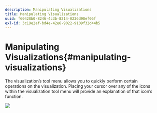 ```yaml
---
description: Manipulating Visualizations
title: Manipulating Visualizations
uuid: f60428b0-8246-4c3b-8214-0236d98ef06f
exl-id: 3c19e2af-bd4e-42e6-9022-9109f32d44b5
---
```

# Manipulating Visualizations{#manipulating-visualizations}

The visualization’s tool menu allows you to quickly perform certain operations on the visualization. Placing your cursor over any of the icons within the visualization tool menu will provide an explanation of that icon’s function.

![](assets/manipulate_visual.png)
